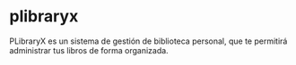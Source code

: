 # plibraryx
PLibraryX es un sistema de gestión de biblioteca personal, que te permitirá administrar tus libros de forma organizada.

